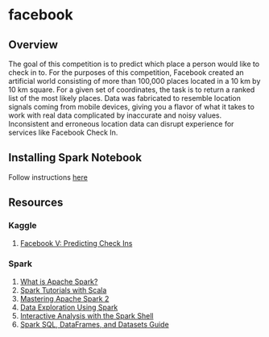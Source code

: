 # facebook
## Overview
The goal of this competition is to predict which place a person would like to check in to. For the purposes of this competition, Facebook created an artificial world consisting of more than 100,000 places located in a 10 km by 10 km square. For a given set of coordinates, the task is to return a ranked list of the most likely places. Data was fabricated to resemble location signals coming from mobile devices, giving you a flavor of what it takes to work with real data complicated by inaccurate and noisy values. Inconsistent and erroneous location data can disrupt experience for services like Facebook Check In.

## Installing Spark Notebook
Follow instructions [here](https://github.com/spark-notebook/spark-notebook/blob/master/docs/quick_start.md)

## Resources

### Kaggle
1. [Facebook V: Predicting Check Ins](https://www.kaggle.com/c/facebook-v-predicting-check-ins)

### Spark
1. [What is Apache Spark?](https://www.supergloo.com/spark-tutorial/)
2. [Spark Tutorials with Scala](https://www.supergloo.com/spark-tutorial/spark-tutorials-scala/)
3. [Mastering Apache Spark 2](https://jaceklaskowski.gitbooks.io/mastering-apache-spark/content/)
4. [Data Exploration Using Spark](http://ampcamp.berkeley.edu/big-data-mini-course/data-exploration-using-spark.html)
5. [Interactive Analysis with the Spark Shell](http://spark.apache.org/docs/latest/quick-start.html)
6. [Spark SQL, DataFrames, and Datasets Guide](http://spark.apache.org/docs/latest/sql-programming-guide.html)
